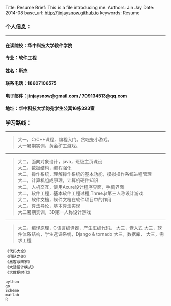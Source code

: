 Title: Resume
Brief:   This is a file introducing me.
Authors: Jin Jay
Date:    2014-08
base_url: http://jinjaysnow.github.io
keywords: Resume


### **个人信息：**

---

#### 在读院校：华中科技大学软件学院  
#### 专业：软件工程  
#### 姓名：靳杰  
#### 联系电话：18607106575  
#### 电子邮件：jinjaysnow@gmail.com / 709134513@qq.com  
#### 地址：华中科技大学韵苑学生公寓16栋323室

### **学习路线：**

---

> 大一，C/C++课程，编程入门。贪吃蛇小游戏。  
> 大一暑期实训，黄金矿工游戏。

---

> 大二，面向对象设计，java，班级主页课设  
> 大二，数据结构，编程强化  
> 大二，操作系统，理解操作系统的基本功能，模拟操作系统进程管理  
> 大二，计算机组成原理，计算机硬件知识  
> 大二，人机交互，使用Axure设计程序界面，手机界面  
> 大二，软件工程，基本软件工程过程,Three.js第三人称设计游戏  
> 大二，软件文档，软件文档在软件项目中的作用  
> 大二，算法导论，基本算法实现  
> 大二暑期实训，3D第一人称设计游戏

---

> 大三，编译原理，C语言编译器，产生汇编代码。
> 大三，嵌入式
> 大三，软件体系结构，学生选课系统，Django & tornado 
> 大三，数据库，
> 大三，需求工程

```
《代码大全》
《团队之美》
《黑客与画家》
《大话设计模式》
《大数据时代》
```

	python
	go
	Scheme
	matlab
	R

